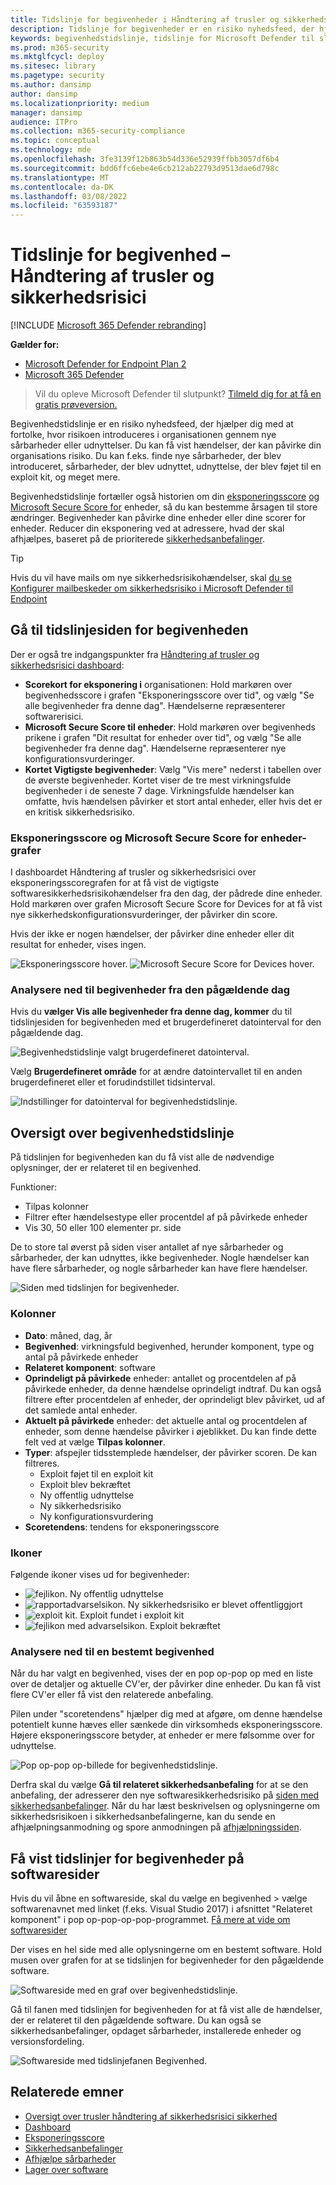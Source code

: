 ```yaml
---
title: Tidslinje for begivenheder i Håndtering af trusler og sikkerhedsrisici
description: Tidslinje for begivenheder er en risiko nyhedsfeed, der hjælper dig med at fortolke, hvor risikoen introduceres i organisationen, og hvilke afhjælpninger der er sket for at reducere den.
keywords: begivenhedstidslinje, tidslinje for Microsoft Defender til slutpunktshændelse, tidslinje for Microsoft Defender for Endpoint-tvm-begivenhed, Håndtering af trusler og sikkerhedsrisici, Microsoft Defender til Slutpunkt
ms.prod: m365-security
ms.mktglfcycl: deploy
ms.sitesec: library
ms.pagetype: security
ms.author: dansimp
author: dansimp
ms.localizationpriority: medium
manager: dansimp
audience: ITPro
ms.collection: m365-security-compliance
ms.topic: conceptual
ms.technology: mde
ms.openlocfilehash: 3fe3139f12b863b54d336e52939ffbb3057df6b4
ms.sourcegitcommit: bdd6ffc6ebe4e6cb212ab22793d9513dae6d798c
ms.translationtype: MT
ms.contentlocale: da-DK
ms.lasthandoff: 03/08/2022
ms.locfileid: "63593187"
---
```

# <a name="event-timeline---threat-and-vulnerability-management"></a>Tidslinje for begivenhed – Håndtering af trusler og sikkerhedsrisici

[!INCLUDE [Microsoft 365 Defender rebranding](../../includes/microsoft-defender.md)]


**Gælder for:**
- [Microsoft Defender for Endpoint Plan 2](https://go.microsoft.com/fwlink/?linkid=2154037)
- [Microsoft 365 Defender](https://go.microsoft.com/fwlink/?linkid=2118804)

> Vil du opleve Microsoft Defender til slutpunkt? [Tilmeld dig for at få en gratis prøveversion.](https://signup.microsoft.com/create-account/signup?products=7f379fee-c4f9-4278-b0a1-e4c8c2fcdf7e&ru=https://aka.ms/MDEp2OpenTrial?ocid=docs-wdatp-portaloverview-abovefoldlink)

Begivenhedstidslinje er en risiko nyhedsfeed, der hjælper dig med at fortolke, hvor risikoen introduceres i organisationen gennem nye sårbarheder eller udnyttelser. Du kan få vist hændelser, der kan påvirke din organisations risiko. Du kan f.eks. finde nye sårbarheder, der blev introduceret, sårbarheder, der blev udnyttet, udnyttelse, der blev føjet til en exploit kit, og meget mere.

Begivenhedstidslinje fortæller også historien om din [eksponeringsscore](tvm-exposure-score.md) [og Microsoft Secure Score for](tvm-microsoft-secure-score-devices.md) enheder, så du kan bestemme årsagen til store ændringer. Begivenheder kan påvirke dine enheder eller dine scorer for enheder. Reducer din eksponering ved at adressere, hvad der skal afhjælpes, baseret på de prioriterede [sikkerhedsanbefalinger](tvm-security-recommendation.md).

> [!TIP]
> Hvis du vil have mails om nye sikkerhedsrisikohændelser, skal [du se Konfigurer mailbeskeder om sikkerhedsrisiko i Microsoft Defender til Endpoint](configure-vulnerability-email-notifications.md)

## <a name="navigate-to-the-event-timeline-page"></a>Gå til tidslinjesiden for begivenheden

Der er også tre indgangspunkter fra [Håndtering af trusler og sikkerhedsrisici dashboard](tvm-dashboard-insights.md):

- **Scorekort for eksponering i** organisationen: Hold markøren over begivenhedsscore i grafen "Eksponeringsscore over tid", og vælg "Se alle begivenheder fra denne dag". Hændelserne repræsenterer softwarerisici.
- **Microsoft Secure Score til enheder**: Hold markøren over begivenheds prikene i grafen "Dit resultat for enheder over tid", og vælg "Se alle begivenheder fra denne dag". Hændelserne repræsenterer nye konfigurationsvurderinger.
- **Kortet Vigtigste begivenheder**: Vælg "Vis mere" nederst i tabellen over de øverste begivenheder. Kortet viser de tre mest virkningsfulde begivenheder i de seneste 7 dage. Virkningsfulde hændelser kan omfatte, hvis hændelsen påvirker et stort antal enheder, eller hvis det er en kritisk sikkerhedsrisiko.

### <a name="exposure-score-and-microsoft-secure-score-for-devices-graphs"></a>Eksponeringsscore og Microsoft Secure Score for enheder-grafer

I dashboardet Håndtering af trusler og sikkerhedsrisici over eksponeringsscoregrafen for at få vist de vigtigste softwaresikkerhedsrisikohændelser fra den dag, der pådrede dine enheder. Hold markøren over grafen Microsoft Secure Score for Devices for at få vist nye sikkerhedskonfigurationsvurderinger, der påvirker din score.

Hvis der ikke er nogen hændelser, der påvirker dine enheder eller dit resultat for enheder, vises ingen.

![Eksponeringsscore hover.](images/tvm-event-timeline-exposure-score350.png) 
![ Microsoft Secure Score for Devices hover.](images/tvm-event-timeline-device-hover360.png)

### <a name="drill-down-to-events-from-that-day"></a>Analysere ned til begivenheder fra den pågældende dag

Hvis du **vælger Vis alle begivenheder fra denne dag, kommer** du til tidslinjesiden for begivenheden med et brugerdefineret datointerval for den pågældende dag.

![Begivenhedstidslinje valgt brugerdefineret datointerval.](images/tvm-event-timeline-drilldown.png)

Vælg **Brugerdefineret område** for at ændre datointervallet til en anden brugerdefineret eller et forudindstillet tidsinterval.

![Indstillinger for datointerval for begivenhedstidslinje.](images/tvm-event-timeline-dates.png)

## <a name="event-timeline-overview"></a>Oversigt over begivenhedstidslinje

På tidslinjen for begivenheden kan du få vist alle de nødvendige oplysninger, der er relateret til en begivenhed.

Funktioner:

- Tilpas kolonner
- Filtrer efter hændelsestype eller procentdel af på påvirkede enheder
- Vis 30, 50 eller 100 elementer pr. side

De to store tal øverst på siden viser antallet af nye sårbarheder og sårbarheder, der kan udnyttes, ikke begivenheder. Nogle hændelser kan have flere sårbarheder, og nogle sårbarheder kan have flere hændelser.

![Siden med tidslinjen for begivenheder.](images/tvm-event-timeline-overview-mixed-type.png)

### <a name="columns"></a>Kolonner

- **Dato**: måned, dag, år
- **Begivenhed**: virkningsfuld begivenhed, herunder komponent, type og antal på påvirkede enheder
- **Relateret komponent**: software
- **Oprindeligt på påvirkede** enheder: antallet og procentdelen af på påvirkede enheder, da denne hændelse oprindeligt indtraf. Du kan også filtrere efter procentdelen af enheder, der oprindeligt blev påvirket, ud af det samlede antal enheder.
- **Aktuelt på påvirkede** enheder: det aktuelle antal og procentdelen af enheder, som denne hændelse påvirker i øjeblikket. Du kan finde dette felt ved at vælge **Tilpas kolonner**.
- **Typer**: afspejler tidsstemplede hændelser, der påvirker scoren. De kan filtreres.
  - Exploit føjet til en exploit kit
  - Exploit blev bekræftet
  - Ny offentlig udnyttelse
  - Ny sikkerhedsrisiko
  - Ny konfigurationsvurdering
- **Scoretendens**: tendens for eksponeringsscore

### <a name="icons"></a>Ikoner

Følgende ikoner vises ud for begivenheder:

- ![fejlikon.](images/tvm-black-bug-icon.png) Ny offentlig udnyttelse
- ![rapportadvarselsikon.](images/report-warning-icon.png) Ny sikkerhedsrisiko er blevet offentliggjort
- ![exploit kit.](images/bug-lightning-icon2.png) Exploit fundet i exploit kit
- ![fejlikon med advarselsikon.](images/bug-caution-icon2.png) Exploit bekræftet

### <a name="drill-down-to-a-specific-event"></a>Analysere ned til en bestemt begivenhed

Når du har valgt en begivenhed, vises der en pop op-pop op med en liste over de detaljer og aktuelle CV'er, der påvirker dine enheder. Du kan få vist flere CV'er eller få vist den relaterede anbefaling.

Pilen under "scoretendens" hjælper dig med at afgøre, om denne hændelse potentielt kunne hæves eller sænkede din virksomheds eksponeringsscore. Højere eksponeringsscore betyder, at enheder er mere følsomme over for udnyttelse.

![Pop op-pop op-billede for begivenhedstidslinje.](images/tvm-event-timeline-flyout500.png)

Derfra skal du vælge **Gå til relateret sikkerhedsanbefaling** for at se den anbefaling, der adresserer den nye softwaresikkerhedsrisiko på [siden med sikkerhedsanbefalinger](tvm-security-recommendation.md). Når du har læst beskrivelsen og oplysningerne om sikkerhedsrisikoen i sikkerhedsanbefalingerne, kan du sende en afhjælpningsanmodning og spore anmodningen på [afhjælpningssiden](tvm-remediation.md).

## <a name="view-event-timelines-in-software-pages"></a>Få vist tidslinjer for begivenheder på softwaresider

Hvis du vil åbne en softwareside, skal du vælge en begivenhed > vælge softwarenavnet med linket (f.eks. Visual Studio 2017) i afsnittet "Relateret komponent" i pop op-pop-op-pop-programmet. [Få mere at vide om softwaresider](tvm-software-inventory.md#software-pages)

Der vises en hel side med alle oplysningerne om en bestemt software. Hold musen over grafen for at se tidslinjen for begivenheder for den pågældende software.

![Softwareside med en graf over begivenhedstidslinje.](images/tvm-event-timeline-software2.png)

Gå til fanen med tidslinjen for begivenheden for at få vist alle de hændelser, der er relateret til den pågældende software. Du kan også se sikkerhedsanbefalinger, opdaget sårbarheder, installerede enheder og versionsfordeling.

![Softwareside med tidslinjefanen Begivenhed.](images/tvm-event-timeline-software-pages.png)

## <a name="related-topics"></a>Relaterede emner

- [Oversigt over trusler håndtering af sikkerhedsrisici sikkerhed](next-gen-threat-and-vuln-mgt.md)
- [Dashboard](tvm-dashboard-insights.md)
- [Eksponeringsscore](tvm-exposure-score.md)
- [Sikkerhedsanbefalinger](tvm-security-recommendation.md)
- [Afhjælpe sårbarheder](tvm-remediation.md)
- [Lager over software](tvm-software-inventory.md)

